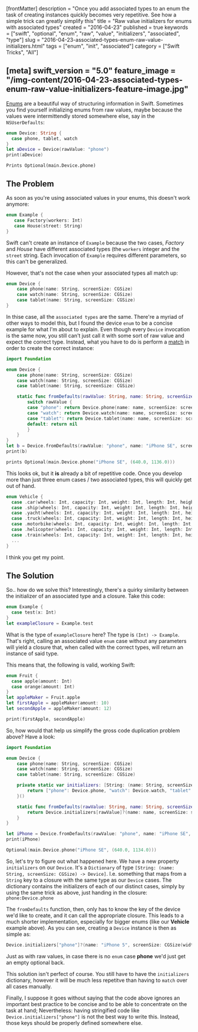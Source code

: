 [frontMatter]
description = "Once you add associated types to an enum the task of creating instances quickly becomes very repetitive. See how a simple trick can greatly simplify this"
title = "Raw value initializers for enums with associated types"
created = "2016-04-23"
published = true
keywords = ["swift", "optional", "enum", "raw", "value", "initializers", "associated", "type"]
slug = "2016-04-23-associated-types-enum-raw-value-initializers.html"
tags = ["enum", "init", "associated"]
category = ["Swift Tricks", "All"]

[meta]
swift_version = "5.0"
feature_image = "/img-content/2016-04-23-associated-types-enum-raw-value-initializers-feature-image.jpg"
---

[Enums](lnk::enum)
are a beautiful way of structuring information in Swift. Sometimes you
find yourself initializing enums from raw values, maybe because the
values were intermittendly stored somewhere else, say in the
`NSUserDefaults`:

``` Swift
enum Device: String {
  case phone, tablet, watch
}
let aDevice = Device(rawValue: "phone")
print(aDevice)
```

``` {.example}
Prints Optional(main.Device.phone)
```

## The Problem

As soon as you\'re using associated values in your enums, this doesn\'t
work anymore:

``` Swift
enum Example {
   case Factory(workers: Int)
   case House(street: String)
}
```

Swift can\'t create an instance of `Example` because the two cases,
*Factory* and *House* have different associated types (the `workers`
integer and the `street` string. Each invocation of `Example` requires
different parameters, so this can\'t be generalized.

However, that\'s not the case when your associated types all match up:

``` Swift
enum Device {
    case phone(name: String, screenSize: CGSize)
    case watch(name: String, screenSize: CGSize)
    case tablet(name: String, screenSize: CGSize)
}
```

In thise case, all the `associated types` are the same. There\'re a
myriad of other ways to model this, but I found the device `enum` to be
a concise example for what I\'m about to explain. Even though every
`Device` invocation is the same now, you still can\'t just call it with
some sort of raw value and expect the correct type. Instead, what you
have to do is perform a
[match](https://appventure.me/2015/08/20/swift-pattern-matching-in-detail/)
in order to create the correct instance:

``` Swift
import Foundation

enum Device {
    case phone(name: String, screenSize: CGSize)
    case watch(name: String, screenSize: CGSize)
    case tablet(name: String, screenSize: CGSize)

    static func fromDefaults(rawValue: String, name: String, screenSize: CGSize) -> Device? {
        switch rawValue {
        case "phone": return Device.phone(name: name, screenSize: screenSize)
        case "watch": return Device.watch(name: name, screenSize: screenSize)
        case "tablet": return Device.tablet(name: name, screenSize: screenSize)
        default: return nil
        }
    }
}
let b = Device.fromDefaults(rawValue: "phone", name: "iPhone SE", screenSize: CGSize(width: 640, height: 1136))
print(b)
```

``` Swift
prints Optional(main.Device.phone("iPhone SE", (640.0, 1136.0)))
```

This looks ok, but it **is** already a bit of repetitive code. Once you
develop more than just three enum cases / two associated types, this
will quickly get out of hand.

``` Swift
enum Vehicle {
  case .car(wheels: Int, capacity: Int, weight: Int, length: Int, height: Int, width: Int, color: Int, name: Int, producer: Int, creation: NSDate, amountOfProducedUnits: Int)
  case .ship(wheels: Int, capacity: Int, weight: Int, length: Int, height: Int, width: Int, color: Int, name: Int, producer: Int, creation: NSDate, amountOfProducedUnits: Int)
  case .yacht(wheels: Int, capacity: Int, weight: Int, length: Int, height: Int, width: Int, color: Int, name: Int, producer: Int, creation: NSDate, amountOfProducedUnits: Int)
  case .truck(wheels: Int, capacity: Int, weight: Int, length: Int, height: Int, width: Int, color: Int, name: Int, producer: Int, creation: NSDate, amountOfProducedUnits: Int)
  case .motorbike(wheels: Int, capacity: Int, weight: Int, length: Int, height: Int, width: Int, color: Int, name: Int, producer: Int, creation: NSDate, amountOfProducedUnits: Int)
  case .helicopter(wheels: Int, capacity: Int, weight: Int, length: Int, height: Int, width: Int, color: Int, name: Int, producer: Int, creation: NSDate, amountOfProducedUnits: Int)
  case .train(wheels: Int, capacity: Int, weight: Int, length: Int, height: Int, width: Int, color: Int, name: Int, producer: Int, creation: NSDate, amountOfProducedUnits: Int)
  ...
}
```

I think you get my point.

## The Solution

So.. how do we solve this? Interestingly, there\'s a quirky similarity
between the initializer of an associated type and a closure. Take this
code:

``` Swift
enum Example {
  case test(x: Int)
}
let exampleClosure = Example.test
```

What is the type of `exampleClosure` here? The type is
`(Int) -> Example`. That\'s right, calling an associated value `enum`
case without any parameters will yield a closure that, when called with
the correct types, will return an instance of said type.

This means that, the following is valid, working Swift:

``` Swift
enum Fruit {
  case apple(amount: Int)
  case orange(amount: Int)
}
let appleMaker = Fruit.apple
let firstApple = appleMaker(amount: 10)
let secondApple = appleMaker(amount: 12)

print(firstApple, secondApple)
```

So, how would that help us simplify the gross code duplication problem
above? Have a look:

``` Swift
import Foundation

enum Device {
    case phone(name: String, screenSize: CGSize)
    case watch(name: String, screenSize: CGSize)
    case tablet(name: String, screenSize: CGSize)

    private static var initializers: [String: (name: String, screenSize: CGSize) -> Device] = {
        return ["phone": Device.phone, "watch": Device.watch, "tablet": Device.tablet]
    }()

    static func fromDefaults(rawValue: String, name: String, screenSize: CGSize) -> Device? {
        return Device.initializers[rawValue]?(name: name, screenSize: screenSize)
    }
}

let iPhone = Device.fromDefaults(rawValue: "phone", name: "iPhone SE", screenSize: CGSize(width: 640, height: 1134))
print(iPhone)
```

``` Swift
Optional(main.Device.phone("iPhone SE", (640.0, 1134.0)))
```

So, let\'s try to figure out what happened here. We have a new property
`initializers` on our `Device`. It\'s a `Dictionary` of type
`[String: (name: String, screenSize: CGSize) -> Device]`. I.e. something
that maps from a `String` key to a closure with the same type as our
`Device` cases. The dictionary contains the initializers of each of our
distinct cases, simply by using the same trick as above, just handing in
the closure: `phone:Device.phone`

The `fromDefaults` function, then, only has to know the key of the
device we\'d like to create, and it can call the appropriate closure.
This leads to a much shorter implementation, especially for bigger enums
(like our **Vehicle** example above). As you can see, creating a
`Device` instance is then as simple as:

``` Swift
Device.initializers["phone"]?(name: "iPhone 5", screenSize: CGSize(width: 640, height: 1134)))
```

Just as with raw values, in case there is no `enum` case **phone** we\'d
just get an empty optional back.

This solution isn\'t perfect of course. You still have to have the
`initializers` dictionary, however it will be much less repetitve than
having to `match` over all cases manually.

Finally, I suppose it goes without saying that the code above ignores an
important best practice to be concise and to be able to concentrate on
the task at hand; Nevertheless: having stringified code like
`Device.initializers["phone"]` is not the best way to write this.
Instead, those keys should be properly defined somewhere else.
